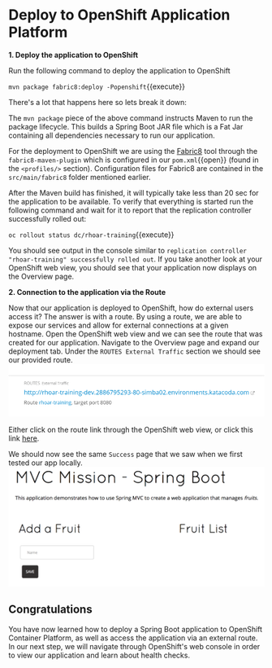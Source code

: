 # Deploy to OpenShift Application Platform

**1. Deploy the application to OpenShift**

Run the following command to deploy the application to OpenShift

``mvn package fabric8:deploy -Popenshift``{{execute}}

There's a lot that happens here so lets break it down:

The `mvn package` piece of the above command instructs Maven to run the package lifecycle. This builds a Spring Boot JAR file which is a Fat Jar containing all dependencies necessary to run our application.

For the deployment to OpenShift we are using the [Fabric8](https://fabric8.io/) tool through the `fabric8-maven-plugin` which is configured in our ``pom.xml``{{open}} (found in the `<profiles/>` section). Configuration files for Fabric8 are contained in the `src/main/fabric8` folder mentioned earlier.

After the Maven build has finished, it will typically take less than 20 sec for the application to be available. To verify that everything is started run the following command and wait for it to report that the replication controller successfully rolled out:

``oc rollout status dc/rhoar-training``{{execute}}

You should see output in the console similar to `replication controller "rhoar-training" successfully rolled out`. If you take another look at your OpenShift web view, you should see that your application now displays on the Overview page.

**2. Connection to the application via the Route**

Now that our application is deployed to OpenShift, how do external users access it? The answer is with a route. By using a route, we are able to expose our services and allow for external connections at a given hostname. Open the OpenShift web view and we can see the route that was created for our application. Navigate to the Overview page and expand our deployment tab. Under the `ROUTES External Traffic` section we should see our provided route.
![Routes](../../assets/middleware/rhoar-monitoring/overviewRoutes.png)

Either click on the route link through the OpenShift web view, or click this link [here](http://rhoar-training-dev.[[HOST_SUBDOMAIN]]-80-[[KATACODA_HOST]].environments.katacoda.com/).

We should now see the same `Success` page that we saw when we first tested our app locally.
![Success](../../assets/middleware/rhoar-monitoring/success.png)

## Congratulations

You have now learned how to deploy a Spring Boot application to OpenShift Container Platform, as well as access the application via an external route. In our next step, we will navigate through OpenShift's web console in order to view our application and learn about health checks.